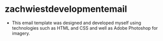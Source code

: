 # zachwiestdevelopmentemail

- This email template was designed and developed myself 
using technologies such as HTML and CSS and well as Adobe
Photoshop for imagery.